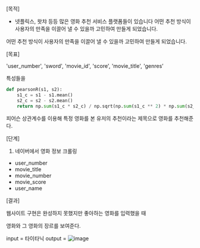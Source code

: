 [목적]

- 넷플릭스, 왓챠 등등 많은 영화 추천 서비스 플랫폼들이 있습니다
어떤 추천 방식이 사용자의 만족을 이끌어 낼 수 있을까 고민하여 만들게 되었습니다.

어떤 추천 방식이 사용자의 만족을
이끌어 낼 수 있을까 고민하여 만들게 되었습니다.

[목표] 

'user_number', 'sword', 'movie_id', 'score', 'movie_title', 'genres’

특성들을

```python
def pearsonR(s1, s2):
    s1_c = s1 - s1.mean()
    s2_c = s2 - s2.mean()
    return np.sum(s1_c * s2_c) / np.sqrt(np.sum(s1_c ** 2) * np.sum(s2_c ** 2))
```

피어슨 상관계수를 이용해 
특정 영화를 본 유저의 추천이라는 제목으로 영화를 추천해준다.

[단계]

1. 네이버에서 영화 정보 크롤링
- user_number
- movie_title
- movie_number
- movie_score
- user_name

[결과]

웹사이트 구현은 완성하지 못했지만 좋아하는 영화를 입력했을 때

영화와 그 영화의 장르를 보여준다.

input = 타이타닉
output = ![image](https://user-images.githubusercontent.com/87513112/201476305-a345c05b-6c54-49a5-a425-6b596d3c77d2.png)

